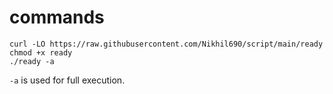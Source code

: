 # commands
```
curl -LO https://raw.githubusercontent.com/Nikhil690/script/main/ready
chmod +x ready
./ready -a
```
```-a``` is used for full execution. 
